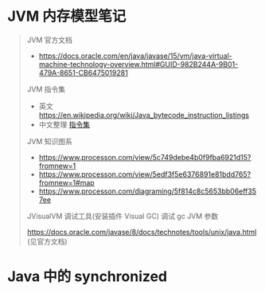 # JVM 内存模型笔记
> JVM 官方文档
>
> + https://docs.oracle.com/en/java/javase/15/vm/java-virtual-machine-technology-overview.html#GUID-982B244A-9B01-479A-8651-CB6475019281
>
> JVM 指令集 
>
> + 英文 https://en.wikipedia.org/wiki/Java_bytecode_instruction_listings
> + 中文整理 [指令集](./JVM指令集.md)
>
> JVM 知识图系
>
> +  https://www.processon.com/view/5c749debe4b0f9fba6921d15?fromnew=1
> +  https://www.processon.com/view/5edf3f5e6376891e81bdd765?fromnew=1#map
> + https://www.processon.com/diagraming/5f814c8c5653bb06eff357ee
>
> JVisualVM 调试工具(安装插件 Visual GC) 调试 gc
> JVM 参数
>
> https://docs.oracle.com/javase/8/docs/technotes/tools/unix/java.html (见官方文档)

# Java 中的 synchronized


